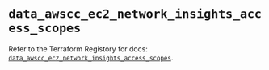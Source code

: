 # `data_awscc_ec2_network_insights_access_scopes`

Refer to the Terraform Registory for docs: [`data_awscc_ec2_network_insights_access_scopes`](https://registry.terraform.io/providers/hashicorp/awscc/0.70.0/docs/data-sources/ec2_network_insights_access_scopes).
